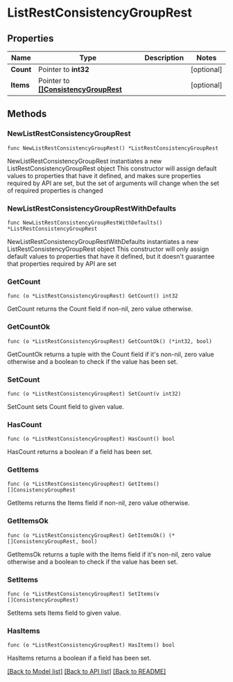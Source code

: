 # ListRestConsistencyGroupRest

## Properties

Name | Type | Description | Notes
------------ | ------------- | ------------- | -------------
**Count** | Pointer to **int32** |  | [optional] 
**Items** | Pointer to [**[]ConsistencyGroupRest**](ConsistencyGroupRest.md) |  | [optional] 

## Methods

### NewListRestConsistencyGroupRest

`func NewListRestConsistencyGroupRest() *ListRestConsistencyGroupRest`

NewListRestConsistencyGroupRest instantiates a new ListRestConsistencyGroupRest object
This constructor will assign default values to properties that have it defined,
and makes sure properties required by API are set, but the set of arguments
will change when the set of required properties is changed

### NewListRestConsistencyGroupRestWithDefaults

`func NewListRestConsistencyGroupRestWithDefaults() *ListRestConsistencyGroupRest`

NewListRestConsistencyGroupRestWithDefaults instantiates a new ListRestConsistencyGroupRest object
This constructor will only assign default values to properties that have it defined,
but it doesn't guarantee that properties required by API are set

### GetCount

`func (o *ListRestConsistencyGroupRest) GetCount() int32`

GetCount returns the Count field if non-nil, zero value otherwise.

### GetCountOk

`func (o *ListRestConsistencyGroupRest) GetCountOk() (*int32, bool)`

GetCountOk returns a tuple with the Count field if it's non-nil, zero value otherwise
and a boolean to check if the value has been set.

### SetCount

`func (o *ListRestConsistencyGroupRest) SetCount(v int32)`

SetCount sets Count field to given value.

### HasCount

`func (o *ListRestConsistencyGroupRest) HasCount() bool`

HasCount returns a boolean if a field has been set.

### GetItems

`func (o *ListRestConsistencyGroupRest) GetItems() []ConsistencyGroupRest`

GetItems returns the Items field if non-nil, zero value otherwise.

### GetItemsOk

`func (o *ListRestConsistencyGroupRest) GetItemsOk() (*[]ConsistencyGroupRest, bool)`

GetItemsOk returns a tuple with the Items field if it's non-nil, zero value otherwise
and a boolean to check if the value has been set.

### SetItems

`func (o *ListRestConsistencyGroupRest) SetItems(v []ConsistencyGroupRest)`

SetItems sets Items field to given value.

### HasItems

`func (o *ListRestConsistencyGroupRest) HasItems() bool`

HasItems returns a boolean if a field has been set.


[[Back to Model list]](../README.md#documentation-for-models) [[Back to API list]](../README.md#documentation-for-api-endpoints) [[Back to README]](../README.md)


